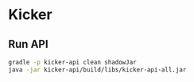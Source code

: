 # Kicker

## Run API

```bash
gradle -p kicker-api clean shadowJar
java -jar kicker-api/build/libs/kicker-api-all.jar
```


